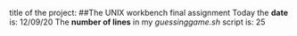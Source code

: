title of the project:
##The UNIX workbench final assignment
Today the **date** is:
12/09/20
The **number of lines** in my *guessinggame.sh* script is:
25
